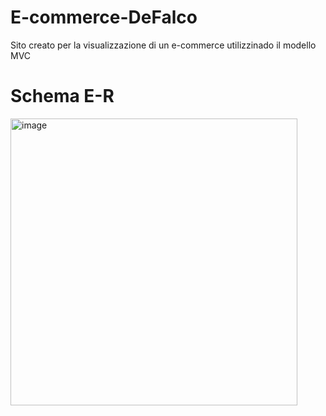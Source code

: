 # E-commerce-DeFalco

Sito creato per la visualizzazione di un e-commerce utilizzinado il modello MVC

# Schema E-R
<img width="459" alt="image" src="https://user-images.githubusercontent.com/16355437/195624276-4134e801-19aa-448d-81f7-a061591d3eca.png">
